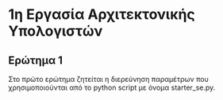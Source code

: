 # 1η Εργασία Αρχιτεκτονικής Υπολογιστών
## Ερώτημα 1

Στο πρώτο ερώτημα ζητείται η διερεύνηση παραμέτρων που χρησιμοποιούνται από το python script με όνομα starter_se.py.
